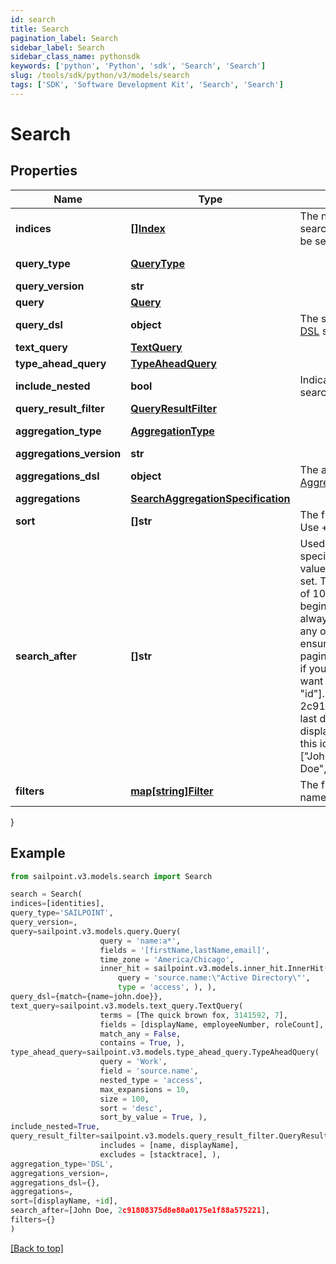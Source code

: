 ```yaml
---
id: search
title: Search
pagination_label: Search
sidebar_label: Search
sidebar_class_name: pythonsdk
keywords: ['python', 'Python', 'sdk', 'Search', 'Search'] 
slug: /tools/sdk/python/v3/models/search
tags: ['SDK', 'Software Development Kit', 'Search', 'Search']
---
```


# Search


## Properties

Name | Type | Description | Notes
------------ | ------------- | ------------- | -------------
**indices** | [**[]Index**](index) | The names of the Elasticsearch indices in which to search. If none are provided, then all indices will be searched. | [optional] 
**query_type** | [**QueryType**](query-type) |  | [optional] [default to QueryType.SAILPOINT]
**query_version** | **str** |  | [optional] 
**query** | [**Query**](query) |  | [optional] 
**query_dsl** | **object** | The search query using the Elasticsearch [Query DSL](https://www.elastic.co/guide/en/elasticsearch/reference/7.10/query-dsl.html) syntax. | [optional] 
**text_query** | [**TextQuery**](text-query) |  | [optional] 
**type_ahead_query** | [**TypeAheadQuery**](type-ahead-query) |  | [optional] 
**include_nested** | **bool** | Indicates whether nested objects from returned search results should be included. | [optional] [default to True]
**query_result_filter** | [**QueryResultFilter**](query-result-filter) |  | [optional] 
**aggregation_type** | [**AggregationType**](aggregation-type) |  | [optional] [default to AggregationType.DSL]
**aggregations_version** | **str** |  | [optional] 
**aggregations_dsl** | **object** | The aggregation search query using Elasticsearch [Aggregations](https://www.elastic.co/guide/en/elasticsearch/reference/5.2/search-aggregations.html) syntax. | [optional] 
**aggregations** | [**SearchAggregationSpecification**](search-aggregation-specification) |  | [optional] 
**sort** | **[]str** | The fields to be used to sort the search results. Use + or - to specify the sort direction. | [optional] 
**search_after** | **[]str** | Used to begin the search window at the values specified. This parameter consists of the last values of the sorted fields in the current record set. This is used to expand the Elasticsearch limit of 10K records by shifting the 10K window to begin at this value. It is recommended that you always include the ID of the object in addition to any other fields on this parameter in order to ensure you don't get duplicate results while paging. For example, when searching for identities, if you are sorting by displayName you will also want to include ID, for example [\"displayName\", \"id\"].  If the last identity ID in the search result is 2c91808375d8e80a0175e1f88a575221 and the last displayName is \"John Doe\", then using that displayName and ID will start a new search after this identity. The searchAfter value will look like [\"John Doe\",\"2c91808375d8e80a0175e1f88a575221\"] | [optional] 
**filters** | [**map[string]Filter**](filter) | The filters to be applied for each filtered field name. | [optional] 
}

## Example

```python
from sailpoint.v3.models.search import Search

search = Search(
indices=[identities],
query_type='SAILPOINT',
query_version=,
query=sailpoint.v3.models.query.Query(
                    query = 'name:a*', 
                    fields = '[firstName,lastName,email]', 
                    time_zone = 'America/Chicago', 
                    inner_hit = sailpoint.v3.models.inner_hit.InnerHit(
                        query = 'source.name:\"Active Directory\"', 
                        type = 'access', ), ),
query_dsl={match={name=john.doe}},
text_query=sailpoint.v3.models.text_query.TextQuery(
                    terms = [The quick brown fox, 3141592, 7], 
                    fields = [displayName, employeeNumber, roleCount], 
                    match_any = False, 
                    contains = True, ),
type_ahead_query=sailpoint.v3.models.type_ahead_query.TypeAheadQuery(
                    query = 'Work', 
                    field = 'source.name', 
                    nested_type = 'access', 
                    max_expansions = 10, 
                    size = 100, 
                    sort = 'desc', 
                    sort_by_value = True, ),
include_nested=True,
query_result_filter=sailpoint.v3.models.query_result_filter.QueryResultFilter(
                    includes = [name, displayName], 
                    excludes = [stacktrace], ),
aggregation_type='DSL',
aggregations_version=,
aggregations_dsl={},
aggregations=,
sort=[displayName, +id],
search_after=[John Doe, 2c91808375d8e80a0175e1f88a575221],
filters={}
)

```
[[Back to top]](#) 

